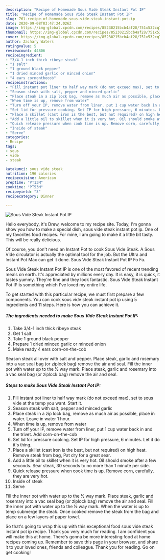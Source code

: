 ```yaml
---
description: "Recipe of Homemade Sous Vide Steak Instant Pot IP"
title: "Recipe of Homemade Sous Vide Steak Instant Pot IP"
slug: 761-recipe-of-homemade-sous-vide-steak-instant-pot-ip
date: 2020-09-08T03:47:24.026Z
image: https://img-global.cpcdn.com/recipes/85230215bcb4af28/751x532cq70/sous-vide-steak-instant-pot-ip-recipe-main-photo.jpg
thumbnail: https://img-global.cpcdn.com/recipes/85230215bcb4af28/751x532cq70/sous-vide-steak-instant-pot-ip-recipe-main-photo.jpg
cover: https://img-global.cpcdn.com/recipes/85230215bcb4af28/751x532cq70/sous-vide-steak-instant-pot-ip-recipe-main-photo.jpg
author: Zachary Waters
ratingvalue: 5
reviewcount: 44806
recipeingredient:
- "3/4-1 inch thick ribeye steak"
- "1 salt"
- "1 ground black pepper"
- "1 dried minced garlic or minced onion"
- "4 ears cornonthecob"
recipeinstructions:
- "Fill instant pot liner to half way mark (do not exceed max), set to sous vide at the temp you want. Start it."
- "Season steak with salt, pepper and minced garlic"
- "Place steak in a zip lock bag, remove as much air as possible, place in water. Leave in water 1 hour."
- "When time is up, remove from water"
- "Turn off your IP, remove water from liner, put 1 cup water back in and the trivet. Add corn-on-the-cob"
- "Set lid for pressure cooking. Set IP for high pressure, 6 minutes. Let it do it&#39;s thing."
- "Place a skillet (cast iron is the best, but not required) on high heat. Remove steak from bag, Pat dry for a great sear."
- "Add a little oil to skillet when it is very hot. Oil should smoke after a few seconds. Sear steak, 30 seconds to no more than 1 minute per side."
- "Quick release pressure when cook time is up. Remove corn, carefully, they are very hot."
- "Inside of steak"
- "Serve"
categories:
- Recipe
tags:
- sous
- vide
- steak

katakunci: sous vide steak 
nutrition: 196 calories
recipecuisine: American
preptime: "PT13M"
cooktime: "PT53M"
recipeyield: "3"
recipecategory: Dinner

---
```



![Sous Vide Steak Instant Pot IP](https://img-global.cpcdn.com/recipes/85230215bcb4af28/751x532cq70/sous-vide-steak-instant-pot-ip-recipe-main-photo.jpg)

Hello everybody, it's Drew, welcome to my recipe site. Today, I'm gonna show you how to make a special dish, sous vide steak instant pot ip. One of my favorites food recipes. For mine, I am going to make it a little bit tasty. This will be really delicious.

Of course, you don&#39;t need an Instant Pot to cook Sous Vide Steak. A Sous Vide circulator is actually the optimal tool for the job. But the Ultra and Instant Pot Max can get it done. Sous Vide Steak Instant Pot IP Fo Fa.

Sous Vide Steak Instant Pot IP is one of the most favored of recent trending meals on earth. It's appreciated by millions every day. It is easy, it is quick, it tastes yummy. They're fine and they look fantastic. Sous Vide Steak Instant Pot IP is something which I've loved my entire life.


To get started with this particular recipe, we must first prepare a few components. You can cook sous vide steak instant pot ip using 5 ingredients and 11 steps. Here is how you can achieve it.

<!--inarticleads1-->

##### The ingredients needed to make Sous Vide Steak Instant Pot IP:

1. Take 3/4-1 inch thick ribeye steak
1. Get 1 salt
1. Take 1 ground black pepper
1. Prepare 1 dried minced garlic or minced onion
1. Make ready 4 ears corn-on-the-cob


Season steak all over with salt and pepper. Place steak, garlic and rosemary into a vac seal bag (or ziplock bag) remove the air and seal. Fill the inner pot with water up to the ½ way mark. Place steak, garlic and rosemary into a vac seal bag (or ziplock bag) remove the air and seal. 

<!--inarticleads2-->

##### Steps to make Sous Vide Steak Instant Pot IP:

1. Fill instant pot liner to half way mark (do not exceed max), set to sous vide at the temp you want. Start it.
1. Season steak with salt, pepper and minced garlic
1. Place steak in a zip lock bag, remove as much air as possible, place in water. Leave in water 1 hour.
1. When time is up, remove from water
1. Turn off your IP, remove water from liner, put 1 cup water back in and the trivet. Add corn-on-the-cob
1. Set lid for pressure cooking. Set IP for high pressure, 6 minutes. Let it do it&#39;s thing.
1. Place a skillet (cast iron is the best, but not required) on high heat. Remove steak from bag, Pat dry for a great sear.
1. Add a little oil to skillet when it is very hot. Oil should smoke after a few seconds. Sear steak, 30 seconds to no more than 1 minute per side.
1. Quick release pressure when cook time is up. Remove corn, carefully, they are very hot.
1. Inside of steak
1. Serve


Fill the inner pot with water up to the ½ way mark. Place steak, garlic and rosemary into a vac seal bag (or ziplock bag) remove the air and seal. Fill the inner pot with water up to the ½ way mark. When the water is up to temp submerge the steak. Once cooked remove the steak from the bag and place on a few layers of paper towel. 

So that's going to wrap this up with this exceptional food sous vide steak instant pot ip recipe. Thank you very much for reading. I am confident you will make this at home. There's gonna be more interesting food at home recipes coming up. Remember to save this page in your browser, and share it to your loved ones, friends and colleague. Thank you for reading. Go on get cooking!
